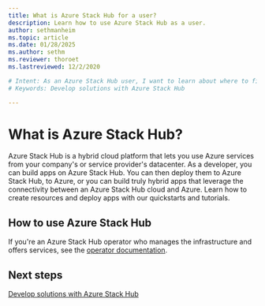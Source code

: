 ```yaml
---
title: What is Azure Stack Hub for a user? 
description: Learn how to use Azure Stack Hub as a user.
author: sethmanheim
ms.topic: article
ms.date: 01/28/2025
ms.author: sethm
ms.reviewer: thoroet
ms.lastreviewed: 12/2/2020

# Intent: As an Azure Stack Hub user, I want to learn about where to find more information about developing solutions.
# Keywords: Develop solutions with Azure Stack Hub

---
```


# What is Azure Stack Hub?

Azure Stack Hub is a hybrid cloud platform that lets you use Azure services from your company's or service provider's datacenter. As a developer, you can build apps on Azure Stack Hub. You can then deploy them to Azure Stack Hub, to Azure, or you can build truly hybrid apps that leverage the connectivity between an Azure Stack Hub cloud and Azure. Learn how to create resources and deploy apps with our quickstarts and tutorials.

## How to use Azure Stack Hub

If you're an Azure Stack Hub operator who manages the infrastructure and offers services, see the [operator documentation](../operator/index.yml).

## Next steps

[Develop solutions with Azure Stack Hub](azure-stack-dev-start.md)

